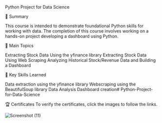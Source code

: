 Python Project for Data Science

📄 Summary

This course is intended to demonstrate foundational Python skills for working with data. The completion of this course involves working on a hands-on project developing a dashboard using Python.

📑 Main Topics

Extracting Stock Data Using the yfinance library
Extracting Stock Data Using Web Scraping
Analyzing Historical Stock/Revenue Data and Building a Dashboard

🔑 Key Skills Learned

Data extraction using the yfinance library
Webscraping using the BeautifulSoup library
Data Analysis
Dashboard creation# Python-Project-for-Data-Science

🏆 Certificates
To verify the certificates, click the images to follow the links.

![Screenshot (11)](https://github.com/AngadiAbhinay01/Python-Project-for-Data-Science/assets/98681811/d3bc37cd-47b0-4091-8717-dc499667d51a)

